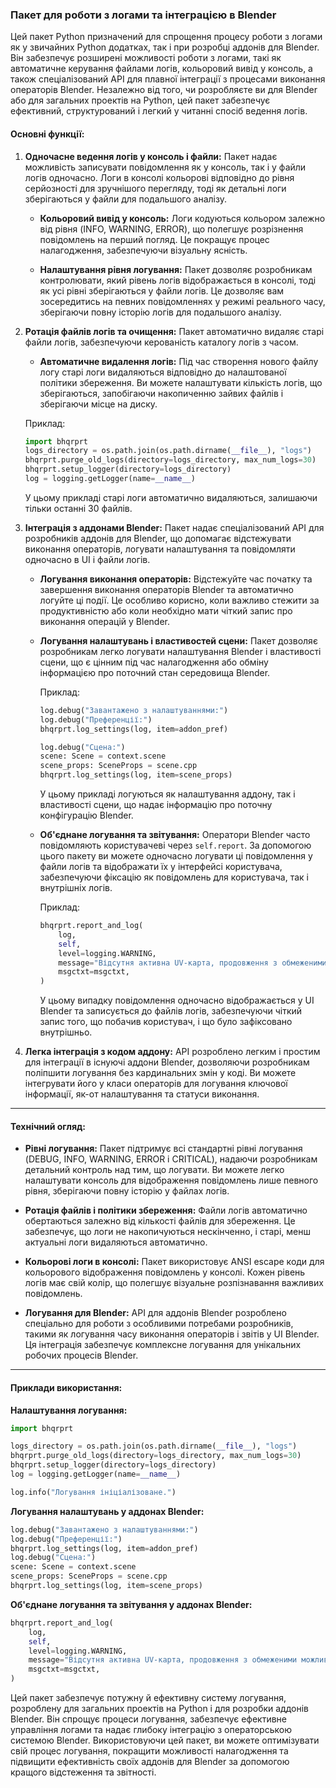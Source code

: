 ### Пакет для роботи з логами та інтеграцією в Blender

Цей пакет Python призначений для спрощення процесу роботи з логами як у звичайних Python додатках, так і при розробці аддонів для Blender. Він забезпечує розширені можливості роботи з логами, такі як автоматичне керування файлами логів, кольоровий вивід у консоль, а також спеціалізований API для плавної інтеграції з процесами виконання операторів Blender. Незалежно від того, чи розробляєте ви для Blender або для загальних проектів на Python, цей пакет забезпечує ефективний, структурований і легкий у читанні спосіб ведення логів.

#### Основні функції:

1. **Одночасне ведення логів у консоль і файли:**
   Пакет надає можливість записувати повідомлення як у консоль, так і у файли логів одночасно. Логи в консолі кольорові відповідно до рівня серйозності для зручнішого перегляду, тоді як детальні логи зберігаються у файли для подальшого аналізу.

   - **Кольоровий вивід у консоль:**
     Логи кодуються кольором залежно від рівня (INFO, WARNING, ERROR), що полегшує розрізнення повідомлень на перший погляд. Це покращує процес налагодження, забезпечуючи візуальну ясність.
   
   - **Налаштування рівня логування:**
     Пакет дозволяє розробникам контролювати, який рівень логів відображається в консолі, тоді як усі рівні зберігаються у файли логів. Це дозволяє вам зосередитись на певних повідомленнях у режимі реального часу, зберігаючи повну історію логів для подальшого аналізу.

2. **Ротація файлів логів та очищення:**
   Пакет автоматично видаляє старі файли логів, забезпечуючи керованість каталогу логів з часом.

   - **Автоматичне видалення логів:**
     Під час створення нового файлу логу старі логи видаляються відповідно до налаштованої політики збереження. Ви можете налаштувати кількість логів, що зберігаються, запобігаючи накопиченню зайвих файлів і зберігаючи місце на диску.

   Приклад:
   ```python
   import bhqrprt
   logs_directory = os.path.join(os.path.dirname(__file__), "logs")
   bhqrprt.purge_old_logs(directory=logs_directory, max_num_logs=30)
   bhqrprt.setup_logger(directory=logs_directory)
   log = logging.getLogger(name=__name__)
   ```

   У цьому прикладі старі логи автоматично видаляються, залишаючи тільки останні 30 файлів.

3. **Інтеграція з аддонами Blender:**
   Пакет надає спеціалізований API для розробників аддонів для Blender, що допомагає відстежувати виконання операторів, логувати налаштування та повідомляти одночасно в UI і файли логів.

   - **Логування виконання операторів:**
     Відстежуйте час початку та завершення виконання операторів Blender та автоматично логуйте ці події. Це особливо корисно, коли важливо стежити за продуктивністю або коли необхідно мати чіткий запис про виконання операцій у Blender.

   - **Логування налаштувань і властивостей сцени:**
     Пакет дозволяє розробникам легко логувати налаштування Blender і властивості сцени, що є цінним під час налагодження або обміну інформацією про поточний стан середовища Blender.

     Приклад:
     ```python
     log.debug("Завантажено з налаштуваннями:")
     log.debug("Преференції:")
     bhqrprt.log_settings(log, item=addon_pref)
     
     log.debug("Сцена:")
     scene: Scene = context.scene
     scene_props: SceneProps = scene.cpp
     bhqrprt.log_settings(log, item=scene_props)
     ```

     У цьому прикладі логуються як налаштування аддону, так і властивості сцени, що надає інформацію про поточну конфігурацію Blender.

   - **Об'єднане логування та звітування:**
     Оператори Blender часто повідомляють користувачеві через `self.report`. За допомогою цього пакету ви можете одночасно логувати ці повідомлення у файли логів та відображати їх у інтерфейсі користувача, забезпечуючи фіксацію як повідомлень для користувача, так і внутрішніх логів.

     Приклад:
     ```python
     bhqrprt.report_and_log(
         log,
         self,
         level=logging.WARNING,
         message="Відсутня активна UV-карта, продовження з обмеженими можливостями",
         msgctxt=msgctxt,
     )
     ```

     У цьому випадку повідомлення одночасно відображається у UI Blender та записується до файлів логів, забезпечуючи чіткий запис того, що побачив користувач, і що було зафіксовано внутрішньо.

4. **Легка інтеграція з кодом аддону:**
   API розроблено легким і простим для інтеграції в існуючі аддони Blender, дозволяючи розробникам поліпшити логування без кардинальних змін у коді. Ви можете інтегрувати його у класи операторів для логування ключової інформації, як-от налаштування та статуси виконання.

---

#### Технічний огляд:

- **Рівні логування:**
   Пакет підтримує всі стандартні рівні логування (DEBUG, INFO, WARNING, ERROR і CRITICAL), надаючи розробникам детальний контроль над тим, що логувати. Ви можете легко налаштувати консоль для відображення повідомлень лише певного рівня, зберігаючи повну історію у файлах логів.

- **Ротація файлів і політики збереження:**
   Файли логів автоматично обертаються залежно від кількості файлів для збереження. Це забезпечує, що логи не накопичуються нескінченно, і старі, менш актуальні логи видаляються автоматично.

- **Кольорові логи в консолі:**
   Пакет використовує ANSI escape коди для кольорового відображення повідомлень у консолі. Кожен рівень логів має свій колір, що полегшує візуальне розпізнавання важливих повідомлень.

- **Логування для Blender:**
   API для аддонів Blender розроблено спеціально для роботи з особливими потребами розробників, такими як логування часу виконання операторів і звітів у UI Blender. Ця інтеграція забезпечує комплексне логування для унікальних робочих процесів Blender.

---

#### Приклади використання:

**Налаштування логування:**

```python
import bhqrprt

logs_directory = os.path.join(os.path.dirname(__file__), "logs")
bhqrprt.purge_old_logs(directory=logs_directory, max_num_logs=30)
bhqrprt.setup_logger(directory=logs_directory)
log = logging.getLogger(name=__name__)

log.info("Логування ініціалізоване.")
```

**Логування налаштувань у аддонах Blender:**

```python
log.debug("Завантажено з налаштуваннями:")
log.debug("Преференції:")
bhqrprt.log_settings(log, item=addon_pref)
log.debug("Сцена:")
scene: Scene = context.scene
scene_props: SceneProps = scene.cpp
bhqrprt.log_settings(log, item=scene_props)
```

**Об'єднане логування та звітування у аддонах Blender:**

```python
bhqrprt.report_and_log(
    log,
    self,
    level=logging.WARNING,
    message="Відсутня активна UV-карта, продовження з обмеженими можливостями",
    msgctxt=msgctxt,
)
```

Цей пакет забезпечує потужну й ефективну систему логування, розроблену для загальних проектів на Python і для розробки аддонів Blender. Він спрощує процеси логування, забезпечує ефективне управління логами та надає глибоку інтеграцію з операторською системою Blender. Використовуючи цей пакет, ви можете оптимізувати свій процес логування, покращити можливості налагодження та підвищити ефективність своїх аддонів для Blender за допомогою кращого відстеження та звітності.
